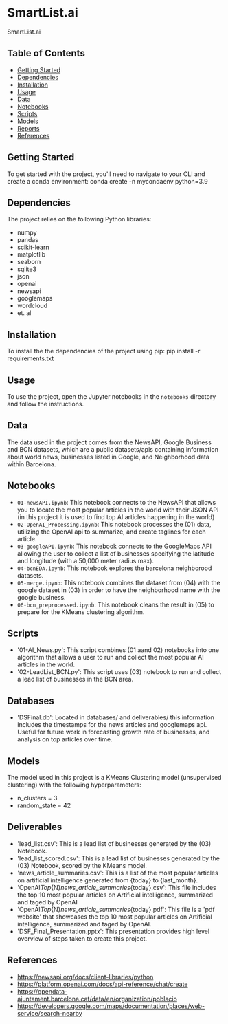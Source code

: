 # SmartList.ai

SmartList.ai

## Table of Contents

- [Getting Started](#getting-started)
- [Dependencies](#dependencies)
- [Installation](#installation)
- [Usage](#usage)
- [Data](#data)
- [Notebooks](#notebooks)
- [Scripts](#scripts)
- [Models](#models)
- [Reports](#reports)
- [References](#references)

## Getting Started

To get started with the project, you'll need to navigate to your CLI and create a conda environment:
conda create -n mycondaenv python=3.9

## Dependencies

The project relies on the following Python libraries:

- numpy
- pandas
- scikit-learn
- matplotlib
- seaborn
- sqlite3
- json
- openai
- newsapi
- googlemaps
- wordcloud
- et. al

## Installation

To install the the dependencies of the project using pip:
pip install -r requirements.txt

## Usage

To use the project, open the Jupyter notebooks in the `notebooks` directory and follow the instructions.

## Data

The data used in the project comes from the NewsAPI, Google Business and BCN datasets, which are a public datasets/apis containing information about world news, businesses listed in Google, and Neighborhood data within Barcelona.

## Notebooks

- `01-newsAPI.ipynb`: This notebook connects to the NewsAPI that allows you to locate the most popular articles in the world with their JSON API (in this project it is used to find top AI articles happening in the world)
- `02-OpenAI_Processing.ipynb`: This notebook processes the (01) data, utilizing the OpenAI api to summarize, and create taglines for each article.
- `03-googleAPI.ipynb`: This notebook connects to the GoogleMaps API allowing the user to collect a list of businesses specifying the latitude and longitude (with a 50,000 meter radius max).
- `04-bcnEDA.ipynb`: This notebook explores the barcelona neighborood datasets.
- `05-merge.ipynb`: This notebook combines the dataset from (04) with the google dataset in (03) in order to have the neighborhood name with the google business.
- `06-bcn_preprocessed.ipynb`: This notebook cleans the result in (05) to prepare for the KMeans clustering algorithm.

## Scripts

- '01-AI_News.py': This script combines (01 aand 02) notebooks into one algorithm that allows a user to run and collect the most popular AI articles in the world.
- '02-LeadList_BCN.py': This script uses (03) notebook to run and collect a lead list of businesses in the BCN area.

## Databases

- 'DSFinal.db': Located in databases/ and deliverables/ this information includes the timestamps for the news articles and googlemaps api. Useful for future work in forecasting growth rate of businesses, and analysis on top articles over time.

## Models

The model used in this project is a KMeans Clustering model (unsupervised clustering) with the following hyperparameters:

- n_clusters = 3
- random_state = 42

## Deliverables

- 'lead_list.csv': This is a lead list of businesses generated by the (03) Notebook.
- 'lead_list_scored.csv': This is a lead list of businesses generated by the (03) Notebook, scored by the KMeans model.
- 'news_article_summaries.csv': This is a list of the most popular articles on artificial intelligence generated from {today} to {last_month}.
- 'OpenAI*Top*{N}_news_article_summaries_{today}.csv': This file includes the top 10 most popular articles on Artificial intelligence, summarized and taged by OpenAI
- 'OpenAI*Top*{N}_news_article_summaries_{today}.pdf': This file is a 'pdf website' that showcases the top 10 most popular articles on Artificial intelligence, summarized and taged by OpenAI.
- 'DSF_Final_Presentation.pptx': This presentation provides high level overview of steps taken to create this project.

## References

- https://newsapi.org/docs/client-libraries/python
- https://platform.openai.com/docs/api-reference/chat/create
- https://opendata-ajuntament.barcelona.cat/data/en/organization/poblacio
- https://developers.google.com/maps/documentation/places/web-service/search-nearby
